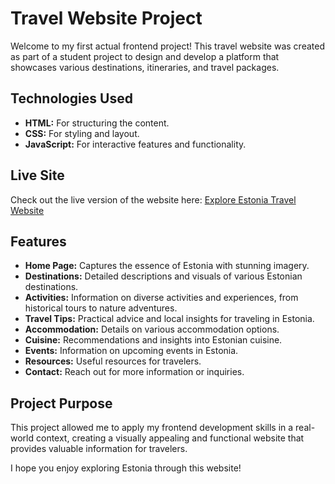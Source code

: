 # Travel Website Project

Welcome to my first actual frontend project! This travel website was created as part of a student project to design and develop a platform that showcases various destinations, itineraries, and travel packages.

## Technologies Used
- **HTML:** For structuring the content.
- **CSS:** For styling and layout.
- **JavaScript:** For interactive features and functionality.

## Live Site

Check out the live version of the website here: [Explore Estonia Travel Website](https://sapphire-clouds.github.io/travel-website/main.html)

## Features

- **Home Page:** Captures the essence of Estonia with stunning imagery.
- **Destinations:** Detailed descriptions and visuals of various Estonian destinations.
- **Activities:** Information on diverse activities and experiences, from historical tours to nature adventures.
- **Travel Tips:** Practical advice and local insights for traveling in Estonia.
- **Accommodation:** Details on various accommodation options.
- **Cuisine:** Recommendations and insights into Estonian cuisine.
- **Events:** Information on upcoming events in Estonia.
- **Resources:** Useful resources for travelers.
- **Contact:** Reach out for more information or inquiries.

## Project Purpose

This project allowed me to apply my frontend development skills in a real-world context, creating a visually appealing and functional website that provides valuable information for travelers. 

I hope you enjoy exploring Estonia through this website!
